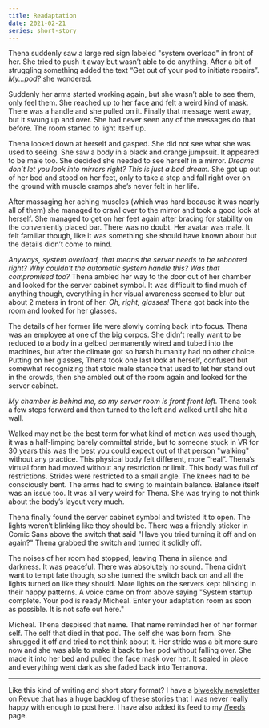 ```yaml
---
title: Readaptation
date: 2021-02-21
series: short-story
---
```


Thena suddenly saw a large red sign labeled "system overload" in front of her.
She tried to push it away but wasn’t able to do anything. After a bit of
struggling something added the text “Get out of your pod to initiate repairs”.
_My...pod?_ she wondered.

Suddenly her arms started working again, but she wasn’t able to see them, only
feel them. She reached up to her face and felt a weird kind of mask. There was a
handle and she pulled on it. Finally that message went away, but it swung up and
over. She had never seen any of the messages do that before. The room started to
light itself up.

Thena looked down at herself and gasped. She did not see what she was used to
seeing. She saw a body in a black and orange jumpsuit. It appeared to be male
too. She decided she needed to see herself in a mirror. _Dreams don’t let you
look into mirrors right? This is just a bad dream._ She got up out of her bed
and stood on her feet, only to take a step and fall right over on the ground
with muscle cramps she’s never felt in her life.

After massaging her aching muscles (which was hard because it was nearly all of
them) she managed to crawl over to the mirror and took a good look at herself.
She managed to get on her feet again after bracing for stability on the
conveniently placed bar. There was no doubt. Her avatar was male. It felt
familiar though, like it was something she should have known about but the
details didn’t come to mind.

_Anyways, system overload, that means the server needs to be rebooted right? Why
couldn’t the automatic system handle this? Was that compromised too?_ Thena
ambled her way to the door out of her chamber and looked for the server cabinet
symbol. It was difficult to find much of anything though, everything in her
visual awareness seemed to blur out about 2 meters in front of her. _Oh, right,
glasses!_ Thena got back into the room and looked for her glasses.

The details of her former life were slowly coming back into focus. Thena was an
employee at one of the big corpos. She didn’t really want to be reduced to a
body in a gelbed permanently wired and tubed into the machines, but after the
climate got so harsh humanity had no other choice. Putting on her glasses, Thena
took one last look at herself, confused but somewhat recognizing that stoic male
stance that used to let her stand out in the crowds, then she ambled out of the
room again and looked for the server cabinet.

_My chamber is behind me, so my server room is front front left._ Thena took a
few steps forward and then turned to the left and walked until she hit a wall.

Walked may not be the best term for what kind of motion was used though, it was
a half-limping barely committal stride, but to someone stuck in VR for 30 years
this was the best you could expect out of that person "walking" without any
practice. This physical body felt different, more “real”. Thena’s virtual form
had moved without any restriction or limit. This body was full of restrictions.
Strides were restricted to a small angle. The knees had to be consciously bent.
The arms had to swing to maintain balance. Balance itself was an issue too. It
was all very weird for Thena. She was trying to not think about the body’s
layout very much.

Thena finally found the server cabinet symbol and twisted it to open. The lights
weren’t blinking like they should be. There was a friendly sticker in Comic Sans
above the switch that said "Have you tried turning it off and on again?" Thena
grabbed the switch and turned it solidly off.

The noises of her room had stopped, leaving Thena in silence and darkness. It
was peaceful. There was absolutely no sound. Thena didn’t want to tempt fate
though, so she turned the switch back on and all the lights turned on like they
should. More lights on the servers kept blinking in their happy patterns. A
voice came on from above saying "System startup complete. Your pod is ready
Micheal. Enter your adaptation room as soon as possible. It is not safe out
here."

Micheal. Thena despised that name. That name reminded her of her former self.
The self that died in that pod. The self she was born from. She shrugged it off
and tried to not think about it. Her stride was a bit more sure now and she was
able to make it back to her pod without falling over. She made it into her bed
and pulled the face mask over her. It sealed in place and everything went dark
as she faded back into Terranova.

---

Like this kind of writing and short story format? I have a [biweekly
newsletter](https://www.getrevue.co/profile/theprincessxena) on Revue that has a
huge backlog of these stories that I was never really happy with enough to post
here. I have also added its feed to my [/feeds](/feeds) page.
